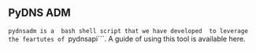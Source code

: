 ## PyDNS ADM

```pydnsadm is a  bash shell script that we have developed  to leverage the feartutes of ```pydnsapi```. A guide of using this tool is available here.


